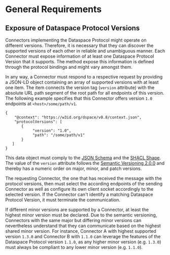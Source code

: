 # General Requirements

## Exposure of Dataspace Protocol Versions

Connectors implementing the Dataspace Protocol might operate on different versions. Therefore, it is necessary that they can discover the supported versions of each other in reliable and unambiguous manner. Each Connector must expose information of at least one Dataspace Protocol Version that it supports. The method expose this information is defined through the protocol bindings and might vary amongst them.

In any way, a Connector must respond to a respective request by providing a JSON-LD object containing an array of supported versions with at least one item. The item connects the version tag (`version` attribute) with the absolute URL path segment of the root path for all endpoints of this version. The following example specifies that this Connector offers version `1.0` endpoints at `<host>/some/path/v1`.

```
{
    "@context": "https://w3id.org/dspace/v0.8/context.json",
    "protocolVersions": [
       {
            "version": "1.0",
            "path": "/some/path/v1" 
       }
   ]
}
```

This data object must comply to the [JSON Schema](schema/version-schema.json) and the [SHACL Shape](shape/version-shape.ttl). The value of the `version` attribute follows the [Semantic Versioning 2.0.0](https://semver.org/#is-there-a-suggested-regular-expression-regex-to-check-a-semver-string) and thereby has a numeric order on major, minor, and patch versions.

The requesting Connector, the one that has received the message with the protocol versions, then must select the according endpoints of the sending Connector as well as configure its own client socket accordingly to the selected version. If the Connector can't identify a matching Dataspace Protocol Version, it must terminate the communication. 

If different minor versions are supported by a Connector, at least the highest minor version must be declared. Due to the semantic versioning, Connectors with the same major but differing minor versions can nevertheless understand that they can communicate based on the highest shared minor version. For instance, Connector A with highest supported version `1.3.0` and Connector B with `1.1.0` can leverage the features of the Dataspace Protocol version `1.1.0`, as any higher minor version (e.g. `1.3.0`) must always be compliant to any lower minor version (e.g. `1.1.0`).